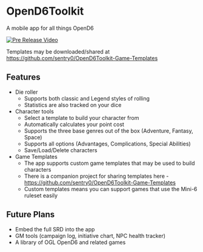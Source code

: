 # OpenD6Toolkit
A mobile app for all things OpenD6

[![Pre Release Video](https://img.youtube.com/vi/3GGaBId5rp8/0.jpg)](https://www.youtube.com/watch?v=3GGaBId5rp8 "OpenD6 Toolkit Pre-Release Video")

Templates may be downloaded/shared at https://github.com/sentry0/OpenD6Toolkit-Game-Templates

## Features
 - Die roller
   - Supports both classic and Legend styles of rolling
   - Statistics are also tracked on your dice
 - Character tools
   - Select a template to build your character from
   - Automatically calculates your point cost
   - Supports the three base genres out of the box (Adventure, Fantasy, Space)
   - Supports all options (Advantages, Complications, Special Abilities)
   - Save/Load/Delete characters
 - Game Templates
   - The app supports custom game templates that may be used to build characters
   - There is a companion project for sharing templates here - https://github.com/sentry0/OpenD6Toolkit-Game-Templates
   - Custom templates means you can support games that use the Mini-6 ruleset easily

## Future Plans
 - Embed the full SRD into the app
 - GM tools (campaign log, initiative chart, NPC health tracker)
 - A library of OGL OpenD6 and related games
